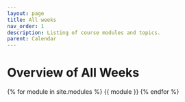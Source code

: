 ```yaml
---
layout: page
title: All weeks
nav_order: 1
description: Listing of course modules and topics.
parent: Calendar
---
```


# Overview of All Weeks

{% for module in site.modules %}
{{ module }}
{% endfor %}
